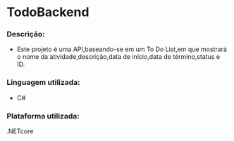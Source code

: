 # TodoBackend

### Descrição:

  - Este projeto é uma API,baseando-se em um To Do List,em que mostrará o nome da atividade,descrição,data de início,data de término,status e ID.
### Linguagem utilizada:
  - C#
### Plataforma utilizada:
.NETcore
